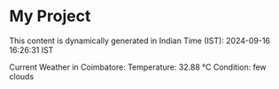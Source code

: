 # My Project

This content is dynamically generated in Indian Time (IST): 2024-09-16 16:26:31 IST


Current Weather in Coimbatore:
Temperature: 32.88 °C
Condition: few clouds
